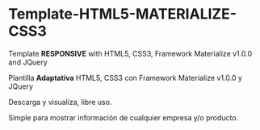 # Template-HTML5-MATERIALIZE-CSS3
Template <b>RESPONSIVE</b> with HTML5, CSS3, Framework Materialize v1.0.0 and JQuery

Plantilla <b>Adaptativa</b> HTML5, CSS3 con Framework Materialize v1.0.0 y JQuery

Descarga y visualiza, libre uso.

Simple para mostrar información de cualquier empresa y/o producto.
